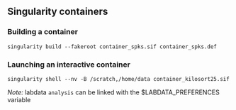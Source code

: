 ## Singularity containers

### Building a container

``singularity build --fakeroot container_spks.sif container_spks.def``

### Launching an interactive container

``singularity shell --nv -B /scratch,/home/data container_kilosort25.sif``

*Note:* labdata `analysis` can be linked with the $LABDATA_PREFERENCES variable


